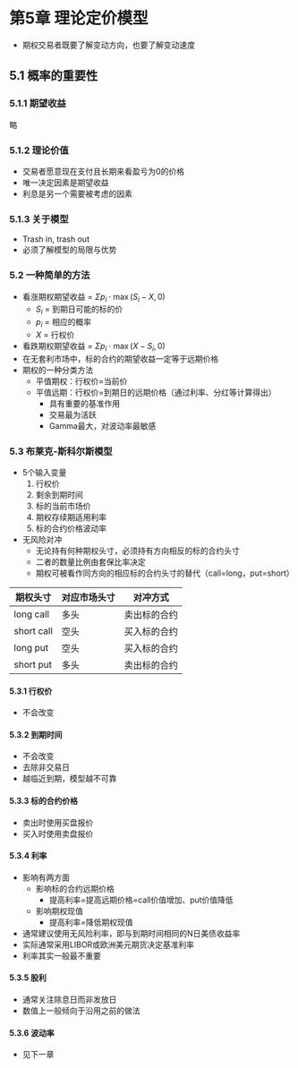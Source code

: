 # 第5章 理论定价模型

* 期权交易者既要了解变动方向，也要了解变动速度

## 5.1 概率的重要性

### 5.1.1 期望收益

略

### 5.1.2 理论价值

* 交易者愿意现在支付且长期来看盈亏为0的价格
* 唯一决定因素是期望收益
* 利息是另一个需要被考虑的因素

### 5.1.3 关于模型

* Trash in, trash out
* 必须了解模型的局限与优势

### 5.2 一种简单的方法

* 看涨期权期望收益 = $\Sigma p_i\cdot\max(S_i-X, 0)$
  * $S_i$ = 到期日可能的标的价
  * $p_i$ = 相应的概率
  * $X$ = 行权价
* 看跌期权期望收益 = $\Sigma p_i\cdot\max(X-S_i, 0)$
* 在无套利市场中，标的合约的期望收益一定等于远期价格
* 期权的一种分类方法
  * 平值期权：行权价=当前价
  * 平值远期：行权价=到期日的远期价格（通过利率、分红等计算得出）
    * 具有重要的基准作用
    * 交易最为活跃
    * Gamma最大，对波动率最敏感

### 5.3 布莱克-斯科尔斯模型

* 5个输入变量
  1. 行权价
  2. 剩余到期时间
  3. 标的当前市场价
  4. 期权存续期适用利率
  5. 标的合约价格波动率
* 无风险对冲
  * 无论持有何种期权头寸，必须持有方向相反的标的合约头寸
  * 二者的数量比例由套保比率决定
  * 期权可被看作同方向的相应标的合约头寸的替代（call=long，put=short）

|期权头寸|对应市场头寸|对冲方式|
|---|---|---|
|long call|多头|卖出标的合约|
|short call|空头|买入标的合约|
|long put|空头|买入标的合约|
|short put|多头|卖出标的合约|

#### 5.3.1 行权价

* 不会改变

#### 5.3.2 到期时间

* 不会改变
* 去除非交易日
* 越临近到期，模型越不可靠

#### 5.3.3 标的合约价格

* 卖出时使用买盘报价
* 买入时使用卖盘报价

#### 5.3.4 利率

* 影响有两方面
  * 影响标的合约远期价格
    * 提高利率=提高远期价格=call价值增加、put价值降低
  * 影响期权现值
    * 提高利率=降低期权现值
* 通常建议使用无风险利率，即与到期时间相同的N日美债收益率
* 实际通常采用LIBOR或欧洲美元期货决定基准利率
* 利率其实一般最不重要

#### 5.3.5 股利

* 通常关注除息日而非发放日
* 数值上一般倾向于沿用之前的做法

#### 5.3.6 波动率

* 见下一章